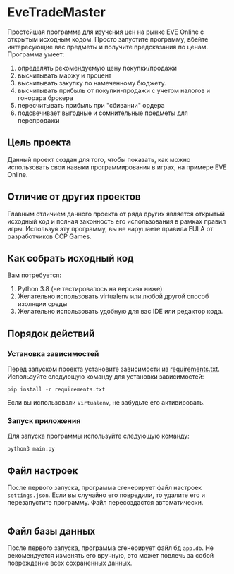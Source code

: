 # EveTradeMaster
Простейшая программа для изучения цен на рынке EVE Online c открытым исходным кодом.
Просто запустите программу, вбейте интересующие вас предметы и получите предсказания по ценам.
Программа умеет:
1) определять рекомендуемую цену покупки/продажи
2) высчитывать маржу и процент
3) высчитывать закупку по намеченному бюджету.
4) высчитывать прибыль от покупки-продажи с учетом налогов и гонорара брокера
5) пересчитывать прибыль при "сбивании" ордера
6) подсвечивает выгодные и сомнительные предметы для перепродажи 

## Цель проекта
Данный проект создан для того, чтобы показать, как можно использовать свои навыки программирования в играх, на примере EVE Online.

## Отличие от других проектов
Главным отличием данного проекта от ряда других является открытый исходный код и полная законность его использования в рамках правил игры.
Используя эту программу, вы не нарушаете правила EULA от разработчиков CCP Games.

## Как собрать исходный код
Вам потребуется: 
1) Python 3.8 (не тестировалось на версиях ниже)
2) Желательно использовать virtualenv или любой другой способ изоляции среды
3) Желательно использовать удобную для вас IDE или редактор кода.

## Порядок действий
### Установка зависимостей
Перед запуском проекта установите зависимости из [requirements.txt](requirements.txt). Используйте следующую команду для установки зависимостей:

```shell
pip install -r requirements.txt
```

Если вы использовали `Virtualenv`, не забудьте его активировать.

### Запуск приложения
Для запуска программы используйте следующую команду:

```shell
python3 main.py
```

## Файл настроек
После первого запуска, программа сгенерирует файл настроек `settings.json`. Если вы случайно его повредили, то удалите его и перезапустите программу. Файл пересоздастся автоматически.

```json

```


## Файл базы данных
После первого запуска, программа сгенерирует файл бд `app.db`. Не рекомендуется изменять его вручную, это может повлечь за собой повреждение всех сохраненных данных.